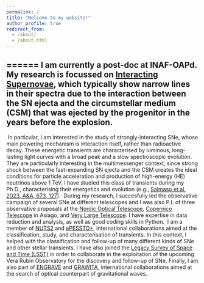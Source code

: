 ```yaml
---
permalink: /
title: "Welcome to my website!"
author_profile: true
redirect_from: 
  - /about/
  - /about.html
---
```


======
I am currently a post-doc at INAF-OAPd. My research is focussed on [Interacting Supernovae](https://sngroup.oapd.inaf.it/interacting_SNe.html), which typically show narrow lines in their spectra due to the interaction between the SN ejecta and the circumstellar medium (CSM) that was ejected by the progenitor in the years before the explosion. 
---
 In particular, I am interested in the study of strongly-interacting SNe, whose main powering mechanism is interaction itself, rather than radioactive decay. These energetic transients are characterised by luminous, long-lasting light curves with a broad peak and a slow spectroscopic evolution. They are particularly interesting in the multimessenger context, since strong shock between the fast-expanding SN ejecta and the CSM creates the ideal conditions for particle acceleration and production of high-energy (HE) neutrinos above 1 TeV. I have studied this class of transients during my Ph.D., characterising their energetics and evolution (e.g., [Salmaso et al. 2023, A&A, 673, 127](https://www.aanda.org/articles/aa/pdf/2023/05/aa45781-22.pdf)).  During my research, I succesfully led the observative campaign of several SNe at different telescopes and I was also P.I. of three observative proposals at the [Nordic Optical Telescope](https://www.not.iac.es), [Copernico Telescope](https://www.oapd.inaf.it/sede-di-asiago/telescopes-and-instrumentations) in Asiago, and [Very Large Telescope](https://www.eso.org/public/teles-instr/paranal-observatory/vlt/). I have expertise in data reduction and analysis, as well as good coding skills in Python. 
 I am a member of [NUTS2](https://nuts2.sn.ie/index.php?title=Main_Page) and [ePESSTO+](https://wiki.pessto.org), international collaborations aimed at the classification, study, and characterisation of transients. In this context, I helped with the classification and follow-up of many different kinds of SNe and other stellar transients. I have also joined the [Legacy Survey of Space and Time (LSST)](https://www.lsst.org) in order to collaborate in the exploitation of the upcoming Vera Rubin Observatory for the discovery and follow-up of SNe. Finally, I am also part of [ENGRAVE](http://www.engrave-eso.org) and [GRAWITA](https://grawita.inaf.it), international collaborations aimed at the search of optical counterpart of gravitational waves.